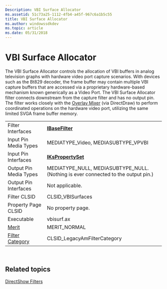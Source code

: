 ```yaml
---
Description: VBI Surface Allocator
ms.assetid: 51c73a25-1112-4fb4-a45f-967c6a1b5c55
title: VBI Surface Allocator
ms.author: windowssdkdev
ms.topic: article
ms.date: 05/31/2018
---
```


# VBI Surface Allocator

The VBI Surface Allocator controls the allocation of VBI buffers in analog television graphs with hardware video port capture scenarios. With devices such as the Bt829 decoder, the frame buffer may contain multiple VBI capture buffers that are accessed via a proprietary hardware-based mechanism known generically as a Video Port. The VBI Surface Allocator filter connects downstream from the capture filter and has no output pin. The filter works closely with the [Overlay Mixer](overlay-mixer-filter.md) (via DirectDraw) to perform coordinated operations on the hardware video port, utilizing the same limited SVGA frame buffer memory.



|                                          |                                                                                     |
|------------------------------------------|-------------------------------------------------------------------------------------|
| Filter Interfaces                        | [**IBaseFilter**](/windows/desktop/api/Strmif/nn-strmif-ibasefilter)                                                  |
| Input Pin Media Types                    | MEDIATYPE\_Video, MEDIASUBTYPE\_VPVBI                                               |
| Input Pin Interfaces                     | [**IKsPropertySet**](ikspropertyset.md)                                            |
| Output Pin Media Types                   | MEDIATYPE\_NULL, MEDIASUBTYPE\_NULL. (Nothing is ever connected to the output pin.) |
| Output Pin Interfaces                    | Not applicable.                                                                     |
| Filter CLSID                             | CLSID\_VBISurfaces                                                                  |
| Property Page CLSID                      | No property page.                                                                   |
| Executable                               | vbisurf.ax                                                                          |
| [Merit](merit.md)                       | MERIT\_NORMAL                                                                       |
| [Filter Category](filter-categories.md) | CLSID\_LegacyAmFilterCategory                                                       |



 

## Related topics

<dl> <dt>

[DirectShow Filters](directshow-filters.md)
</dt> </dl>

 

 



